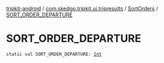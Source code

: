 [tripkit-android](../../index.md) / [com.skedgo.tripkit.ui.tripresults](../index.md) / [SortOrders](index.md) / [SORT_ORDER_DEPARTURE](./-s-o-r-t_-o-r-d-e-r_-d-e-p-a-r-t-u-r-e.md)

# SORT_ORDER_DEPARTURE

`static val SORT_ORDER_DEPARTURE: `[`Int`](https://kotlinlang.org/api/latest/jvm/stdlib/kotlin/-int/index.html)